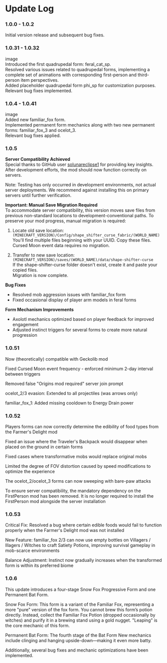 # Update Log

### 1.0.0 - 1.0.2  
Initial version release and subsequent bug fixes.

### 1.0.31 - 1.0.32  
image  
Introduced the first quadrupedal form: feral_cat_sp.  
Resolved various issues related to quadrupedal forms, implementing a complete set of animations with corresponding first-person and third-person item perspectives.  
Added placeholder quadrupedal form phi_sp for customization purposes.  
Relevant bug fixes implemented.

### 1.0.4 - 1.0.41  
image  
Added new familiar_fox form.  
Implemented permanent form mechanics along with two new permanent forms: familiar_fox_3 and ocelot_3.  
Relevant bug fixes applied.

### 1.0.5  
**Server Compatibility Achieved**  
Special thanks to GitHub user [solunareclipse1](https://github.com/solunareclipse1) for providing key insights. After development efforts, the mod should now function correctly on servers.  

Note: Testing has only occurred in development environments, not actual server deployments. We recommend against installing this on primary servers until further verification.

**Important: Manual Save Migration Required**  
To accommodate server compatibility, this version moves save files from previous non-standard locations to development-conventional paths. To preserve your mod progress, manual migration is required:  

1. Locate old save location:  
`(MINECRAFT_VERSION)/Config/shape_shifter_curse_fabric/(WORLD_NAME)`  
You'll find multiple files beginning with your UUID. Copy these files.  
Cursed Moon event data requires no migration.  

2. Transfer to new save location:  
`(MINECRAFT_VERSION)/saves/(WORLD_NAME)/data/shape-shifter-curse`  
If the shape-shifter-curse folder doesn't exist, create it and paste your copied files.  
Migration is now complete.  

**Bug Fixes**  
- Resolved mob aggression issues with familiar_fox form  
- Fixed occasional display of player arm models in feral forms  

**Form Mechanism Improvements**  
- Axolotl mechanics optimized based on player feedback for improved engagement  
- Adjusted instinct triggers for several forms to create more natural progression

### 1\.0.51

Now (theoretically) compatible with Geckolib mod

Fixed Cursed Moon event frequency - enforced minimum 2-day interval between triggers

Removed false "Origins mod required" server join prompt

ocelot_2/3 evasion: Extended to all projectiles (was arrows only)

familiar_fox_1: Added missing cooldown to Energy Drain power

### 1\.0.52

Players forms can now correctly determine the edibility of food types from the Farmer's Delight mod

Fixed an issue where the Traveler's Backpack would disappear when placed on the ground in certain forms

Fixed cases where transformative mobs would replace original mobs

Limited the degree of FOV distortion caused by speed modifications to optimize the experience

The ocelot_2/ocelot_3 forms can now sweeping with bare-paw attacks

To ensure server compatibility, the mandatory dependency on the FirstPerson mod has been removed. It is no longer required to install the FirstPerson mod alongside the server installation

### 1\.0.53

Critical Fix: Resolved a bug where certain edible foods would fail to function properly when the Farmer's Delight mod was not installed

New Feature: familiar_fox 2/3 can now use empty bottles on Villagers / Illagers / Witches to craft Satiety Potions, improving survival gameplay in mob-scarce environments

Balance Adjustment: Instinct now gradually increases when the transformed form is within its preferred biome

### 1\.0.6

This update introduces a four-stage Snow Fox Progressive Form and one Permanent Bat Form.

Snow Fox Form:
This form is a variant of the Familiar Fox, representing a more "pure" version of the fox form.
You cannot brew this form’s potion directly. Instead, collect the Familiar Fox Potion (dropped occasionally by witches) and purify it in a brewing stand using a gold nugget.
"Leaping" is the core mechanic of this form.

Permanent Bat Form:
The fourth stage of the Bat Form
New mechanics include clinging and hanging upside-down—making it even more batty.

Additionally, several bug fixes and mechanic optimizations have been implemented.